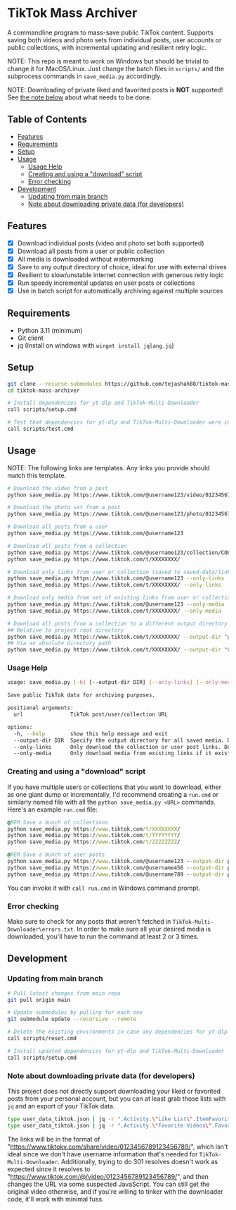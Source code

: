 # TikTok Mass Archiver
A commandline program to mass-save public TikTok content. Supports saving both videos and photo sets from individual posts, user accounts or public collections, with incremental updating and resilient retry logic.

NOTE: This repo is meant to work on Windows but should be trivial to change it for MacOS/Linux. Just change the batch files in `scripts/` and the subprocess commands in `save_media.py` accordingly.

NOTE: Downloading of private liked and favorited posts is **NOT** supported! See [the note below](#note-about-downloading-private-data-for-developers) about what needs to be done.

## Table of Contents
  * [Features](#features)
  * [Requirements](#requirements)
  * [Setup](#setup)
  * [Usage](#usage)
    * [Usage Help](#usage-help)
    * [Creating and using a "download" script](#creating-and-using-a-download-script)
    * [Error checking](#error-checking)
  * [Development](#development)
    * [Updating from main branch](#updating-from-main-branch)
    * [Note about downloading private data (for developers)](#note-about-downloading-private-data-for-developers)

## Features
- [X] Download individual posts (video and photo set both supported)
- [X] Download all posts from a user or public collection
- [X] All media is downloaded without watermarking
- [X] Save to any output directory of choice, ideal for use with external drives
- [X] Resilient to slow/unstable internet connection with generous retry logic
- [X] Run speedy incremental updates on user posts or collections
- [X] Use in batch script for automatically archiving against multiple sources

## Requirements
- Python 3.11 (minimum)
- Git client
- jq (Install on windows with `winget install jqlang.jq`)

## Setup
```bash
git clone --recurse-submodules https://github.com/tejashah88/tiktok-mass-archiver.git
cd tiktok-mass-archiver

# Install dependencies for yt-dlp and TikTok-Multi-Downloader
call scripts/setup.cmd

# Test that dependencies for yt-dlp and TikTok-Multi-Downloader were installed
call scripts/test.cmd
```

## Usage
NOTE: The following links are templates. Any links you provide should match this template.
```bash
# Download the video from a post
python save_media.py https://www.tiktok.com/@username123/video/0123456789123456789

# Download the photo set from a post
python save_media.py https://www.tiktok.com/@username123/photo/0123456789123456789

# Download all posts from a user
python save_media.py https://www.tiktok.com/@username123

# Download all posts from a collection
python save_media.py https://www.tiktok.com/@username123/collection/COLLECTION-0123456789123456789
python save_media.py https://www.tiktok.com/t/XXXXXXXX/

# Download only links from user or collection (saved to saved-data/links)
python save_media.py https://www.tiktok.com/@username123 --only-links
python save_media.py https://www.tiktok.com/t/XXXXXXXX/ --only-links

# Download only media from set of existing links from user or collection (saved to saved-data/media)
python save_media.py https://www.tiktok.com/@username123 --only-media
python save_media.py https://www.tiktok.com/t/XXXXXXXX/ --only-media

# Download all posts from a collection to a different output directory (make sure to add double-quotes)
## Relative to project root directory
python save_media.py https://www.tiktok.com/t/XXXXXXXX/ --output-dir "path/to/archive"
## Via an absolute directory path
python save_media.py https://www.tiktok.com/t/XXXXXXXX/ --output-dir "C:\Users\Bob The Builder\Archive"
```

### Usage Help
```bash
usage: save_media.py [-h] [--output-dir DIR] [--only-links] [--only-media] url

Save public TikTok data for archiving purposes.

positional arguments:
  url               TikTok post/user/collection URL

options:
  -h, --help        show this help message and exit
  --output-dir DIR  Specify the output directory for all saved media. Defaults to <PROJECT_ROOT>/saved-data
  --only-links      Only download the collection or user post links. Does nothing for individual posts.
  --only-media      Only download media from existing links if it exists. Does nothing for individual posts.
```

### Creating and using a "download" script
If you have multiple users or collections that you want to download, either as one giant dump or incrementally, I'd recommend creating a `run.cmd` or similarly named file with all the `python save_media.py <URL>` commands. Here's an example `run.cmd` file:

```bat
@REM Save a bunch of collections
python save_media.py https://www.tiktok.com/t/XXXXXXXX/
python save_media.py https://www.tiktok.com/t/YYYYYYYY/
python save_media.py https://www.tiktok.com/t/ZZZZZZZZ/

@REM Save a bunch of user posts
python save_media.py https://www.tiktok.com/@username123 --output-dir path/to/media
python save_media.py https://www.tiktok.com/@username456 --output-dir path/to/media
python save_media.py https://www.tiktok.com/@username789 --output-dir path/to/media
```

You can invoke it with `call run.cmd` in Windows command prompt.

### Error checking
Make sure to check for any posts that weren't fetched in `TikTok-Multi-Downloader\errors.txt`. In order to make sure all your desired media is downloaded, you'll have to run the command at least 2 or 3 times.

## Development

### Updating from main branch
```bash
# Pull latest changes from main repo
git pull origin main

# Update submodules by pulling for each one
git submodule update --recursive --remote

# Delete the existing environments in case any dependencies for yt-dlp and TikTok-Multi-Downloader have changed
call scripts/reset.cmd

# Install updated dependencies for yt-dlp and TikTok-Multi-Downloader
call scripts/setup.cmd
```

### Note about downloading private data (for developers)
This project does not directly support downloading your liked or favorited posts from your personal account, but you can at least grab those lists with `jq` and an export of your TikTok data.

```bash
type user_data_tiktok.json | jq -r ".Activity.\"Like List\".ItemFavoriteList[].link" > personal_likes.txt
type user_data_tiktok.json | jq -r ".Activity.\"Favorite Videos\".FavoriteVideoList[].Link" > personal_favorites.txt
```

The links will be in the format of "https://www.tiktokv.com/share/video/0123456789123456789/", which isn't ideal since we don't have username information that's needed for `TikTok-Multi-Downloader`. Additionally, trying to do 301 resolves doesn't work as expected since it resolves to "https://www.tiktok.com/@/video/0123456789123456789/", and then changes the URL via some suspected JavaScript. You can still get the original video otherwise, and if you're willing to tinker with the downloader code, it'll work with minimal fuss.
